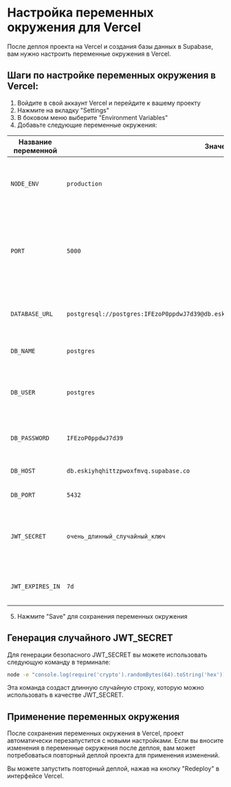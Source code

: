 # Настройка переменных окружения для Vercel

После деплоя проекта на Vercel и создания базы данных в Supabase, вам нужно настроить переменные окружения в Vercel.

## Шаги по настройке переменных окружения в Vercel:

1. Войдите в свой аккаунт Vercel и перейдите к вашему проекту
2. Нажмите на вкладку "Settings"
3. В боковом меню выберите "Environment Variables"
4. Добавьте следующие переменные окружения:

| Название переменной | Значение | Описание |
|--------------------|----------|----------|
| `NODE_ENV` | `production` | Указывает, что приложение запущено в продакшн-режиме |
| `PORT` | `5000` | Порт, на котором будет работать приложение (хотя Vercel обычно игнорирует это) |
| `DATABASE_URL` | `postgresql://postgres:IFEzoP0ppdwJ7d39@db.eskiyhqhittzpwoxfmvq.supabase.co:5432/postgres` | URL подключения к базе данных Supabase |
| `DB_NAME` | `postgres` | Имя базы данных в Supabase |
| `DB_USER` | `postgres` | Имя пользователя для подключения к базе данных |
| `DB_PASSWORD` | `IFEzoP0ppdwJ7d39` | Пароль для подключения к базе данных |
| `DB_HOST` | `db.eskiyhqhittzpwoxfmvq.supabase.co` | Хост базы данных Supabase |
| `DB_PORT` | `5432` | Порт базы данных |
| `JWT_SECRET` | `очень_длинный_случайный_ключ` | Секретный ключ для подписи JWT токенов. Должен быть длинным и случайным. |
| `JWT_EXPIRES_IN` | `7d` | Срок действия JWT токена (7 дней) |

5. Нажмите "Save" для сохранения переменных окружения

## Генерация случайного JWT_SECRET

Для генерации безопасного JWT_SECRET вы можете использовать следующую команду в терминале:

```bash
node -e "console.log(require('crypto').randomBytes(64).toString('hex'))"
```

Эта команда создаст длинную случайную строку, которую можно использовать в качестве JWT_SECRET.

## Применение переменных окружения

После сохранения переменных окружения в Vercel, проект автоматически перезапустится с новыми настройками. Если вы вносите изменения в переменные окружения после деплоя, вам может потребоваться повторный деплой проекта для применения изменений.

Вы можете запустить повторный деплой, нажав на кнопку "Redeploy" в интерфейсе Vercel.

